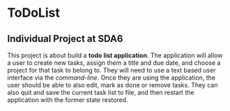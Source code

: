 # ToDoList
## Individual Project at SDA6

 This project is about build a **todo list application**. The application will allow a user to create new tasks, assign them a title and due date, and choose a project for that task to belong to. They will need to use a text based user interface via the *command-line*. Once they are using the application, the user should be able to also edit, mark as done or remove tasks. They can also quit and save the current task list to file, and then restart the application with the former state restored.

